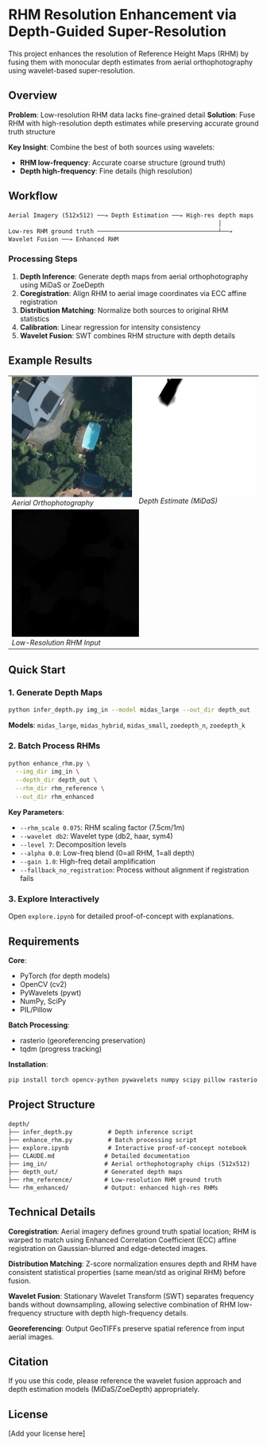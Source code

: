# RHM Resolution Enhancement via Depth-Guided Super-Resolution

This project enhances the resolution of Reference Height Maps (RHM) by fusing them with monocular depth estimates from aerial orthophotography using wavelet-based super-resolution.

## Overview

**Problem**: Low-resolution RHM data lacks fine-grained detail
**Solution**: Fuse RHM with high-resolution depth estimates while preserving accurate ground truth structure

**Key Insight**: Combine the best of both sources using wavelets:
- **RHM low-frequency**: Accurate coarse structure (ground truth)
- **Depth high-frequency**: Fine details (high resolution)

## Workflow

```
Aerial Imagery (512x512) ──→ Depth Estimation ──→ High-res depth maps
                                                           │
Low-res RHM ground truth ──────────────────────────────────┴──→ Wavelet Fusion ──→ Enhanced RHM
```

### Processing Steps

1. **Depth Inference**: Generate depth maps from aerial orthophotography using MiDaS or ZoeDepth
2. **Coregistration**: Align RHM to aerial image coordinates via ECC affine registration
3. **Distribution Matching**: Normalize both sources to original RHM statistics
4. **Calibration**: Linear regression for intensity consistency
5. **Wavelet Fusion**: SWT combines RHM structure with depth details

## Example Results

<table>
<tr>
<td><img src="img/aerial.png" width="256"/><br/><i>Aerial Orthophotography</i></td>
<td><img src="img/depth.png" width="256"/><br/><i>Depth Estimate (MiDaS)</i></td>
</tr>
<tr>
<td colspan="2"><img src="img/rhm_input.tif" width="256"/><br/><i>Low-Resolution RHM Input</i></td>
</tr>
</table>

## Quick Start

### 1. Generate Depth Maps

```bash
python infer_depth.py img_in --model midas_large --out_dir depth_out
```

**Models**: `midas_large`, `midas_hybrid`, `midas_small`, `zoedepth_n`, `zoedepth_k`

### 2. Batch Process RHMs

```bash
python enhance_rhm.py \
  --img_dir img_in \
  --depth_dir depth_out \
  --rhm_dir rhm_reference \
  --out_dir rhm_enhanced
```

**Key Parameters**:
- `--rhm_scale 0.075`: RHM scaling factor (7.5cm/1m)
- `--wavelet db2`: Wavelet type (db2, haar, sym4)
- `--level 7`: Decomposition levels
- `--alpha 0.0`: Low-freq blend (0=all RHM, 1=all depth)
- `--gain 1.0`: High-freq detail amplification
- `--fallback_no_registration`: Process without alignment if registration fails

### 3. Explore Interactively

Open `explore.ipynb` for detailed proof-of-concept with explanations.

## Requirements

**Core**:
- PyTorch (for depth models)
- OpenCV (cv2)
- PyWavelets (pywt)
- NumPy, SciPy
- PIL/Pillow

**Batch Processing**:
- rasterio (georeferencing preservation)
- tqdm (progress tracking)

**Installation**:
```bash
pip install torch opencv-python pywavelets numpy scipy pillow rasterio tqdm
```

## Project Structure

```
depth/
├── infer_depth.py          # Depth inference script
├── enhance_rhm.py          # Batch processing script
├── explore.ipynb           # Interactive proof-of-concept notebook
├── CLAUDE.md              # Detailed documentation
├── img_in/                # Aerial orthophotography chips (512x512)
├── depth_out/             # Generated depth maps
├── rhm_reference/         # Low-resolution RHM ground truth
└── rhm_enhanced/          # Output: enhanced high-res RHMs
```

## Technical Details

**Coregistration**: Aerial imagery defines ground truth spatial location; RHM is warped to match using Enhanced Correlation Coefficient (ECC) affine registration on Gaussian-blurred and edge-detected images.

**Distribution Matching**: Z-score normalization ensures depth and RHM have consistent statistical properties (same mean/std as original RHM) before fusion.

**Wavelet Fusion**: Stationary Wavelet Transform (SWT) separates frequency bands without downsampling, allowing selective combination of RHM low-frequency structure with depth high-frequency details.

**Georeferencing**: Output GeoTIFFs preserve spatial reference from input aerial images.

## Citation

If you use this code, please reference the wavelet fusion approach and depth estimation models (MiDaS/ZoeDepth) appropriately.

## License

[Add your license here]
